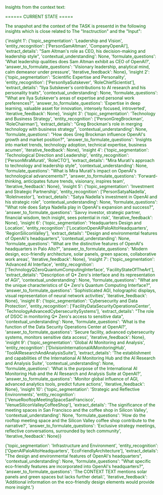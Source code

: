 
<span style='color: darkgreen;'>Insights from the context text:</span>


<span style='color: darkgreen;'>====== CURRENT STATE =====</span>

<span style='color: darkgreen;'>The snapshot and the context of the TASK is presentd in the following insights which is close related to The &quot;Insctruction&quot; and the &quot;Input&quot;:</span>

<span style='color: darkgreen;'>{&#x27;insight 1&#x27;: {&#x27;topic_segmentation&#x27;: &#x27;Leadership and Vision&#x27;, &#x27;entity_recognition&#x27;: [&#x27;PersonSamAltman&#x27;, &#x27;CompanyOpenAI&#x27;], &#x27;extract_details&#x27;: &quot;Sam Altman&#x27;s role as CEO, his decision-making and leadership style&quot;, &#x27;contextual_understanding&#x27;: None, &#x27;formulate_questions&#x27;: &#x27;What leadership qualities does Sam Altman exhibit as CEO of OpenAI?&#x27;, &#x27;answer_to_formulate_questions&#x27;: &#x27;Visionary leadership, analytical mind, calm demeanor under pressure&#x27;, &#x27;iterative_feedback&#x27;: None}, &#x27;insight 2&#x27;: {&#x27;topic_segmentation&#x27;: &#x27;Scientific Expertise and Personality&#x27;, &#x27;entity_recognition&#x27;: [&#x27;PersonIlyaSutskever&#x27;, &#x27;RoleChiefScientist&#x27;], &#x27;extract_details&#x27;: &quot;Ilya Sutskever&#x27;s contributions to AI research and his personality traits&quot;, &#x27;contextual_understanding&#x27;: None, &#x27;formulate_questions&#x27;: &quot;What are Ilya Sutskever&#x27;s areas of expertise and personal work preferences?&quot;, &#x27;answer_to_formulate_questions&#x27;: &#x27;Expertise in deep learning, valuable asset for innovation, intensely focused, introverted&#x27;, &#x27;iterative_feedback&#x27;: None}, &#x27;insight 3&#x27;: {&#x27;topic_segmentation&#x27;: &#x27;Technology and Business Strategy&#x27;, &#x27;entity_recognition&#x27;: [&#x27;PersonGregBrockman&#x27;, &#x27;RoleChairman&#x27;], &#x27;extract_details&#x27;: &quot;Greg Brockman&#x27;s role in merging technology with business strategy&quot;, &#x27;contextual_understanding&#x27;: None, &#x27;formulate_questions&#x27;: &quot;How does Greg Brockman influence OpenAI&#x27;s growth and market position?&quot;, &#x27;answer_to_formulate_questions&#x27;: &#x27;Insights into market trends, technology adoption, technical expertise, business acumen&#x27;, &#x27;iterative_feedback&#x27;: None}, &#x27;insight 4&#x27;: {&#x27;topic_segmentation&#x27;: &#x27;Technological Direction and Leadership&#x27;, &#x27;entity_recognition&#x27;: [&#x27;PersonMiraMurati&#x27;, &#x27;RoleCTO&#x27;], &#x27;extract_details&#x27;: &quot;Mira Murati&#x27;s approach to technology and leadership style&quot;, &#x27;contextual_understanding&#x27;: None, &#x27;formulate_questions&#x27;: &quot;What is Mira Murati&#x27;s impact on OpenAI&#x27;s technological advancements?&quot;, &#x27;answer_to_formulate_questions&#x27;: &#x27;Forward-thinking, anticipates future trends, visionary, inspires team&#x27;, &#x27;iterative_feedback&#x27;: None}, &#x27;insight 5&#x27;: {&#x27;topic_segmentation&#x27;: &#x27;Investment and Strategic Partnership&#x27;, &#x27;entity_recognition&#x27;: [&#x27;PersonSatyaNadella&#x27;, &#x27;RoleInvestor&#x27;], &#x27;extract_details&#x27;: &quot;Satya Nadella&#x27;s investment in OpenAI and his strategic role&quot;, &#x27;contextual_understanding&#x27;: None, &#x27;formulate_questions&#x27;: &quot;What role does Satya Nadella play in OpenAI&#x27;s expansion and success?&quot;, &#x27;answer_to_formulate_questions&#x27;: &#x27;Savvy investor, strategic partner, financial wisdom, tech insight, sees potential in risk&#x27;, &#x27;iterative_feedback&#x27;: None}, &#x27;insight 6&#x27;: {&#x27;topic_segmentation&#x27;: &#x27;Headquarters Design and Location&#x27;, &#x27;entity_recognition&#x27;: [&#x27;LocationOpenAIPaloAltoHeadquarters&#x27;, &#x27;RegionSiliconValley&#x27;], &#x27;extract_details&#x27;: &quot;Design and environmental features of OpenAI&#x27;s headquarters&quot;, &#x27;contextual_understanding&#x27;: None, &#x27;formulate_questions&#x27;: &quot;What are the distinctive features of OpenAI&#x27;s headquarters in Palo Alto?&quot;, &#x27;answer_to_formulate_questions&#x27;: &#x27;Modern design, eco-friendly architecture, solar panels, green spaces, collaborative work areas&#x27;, &#x27;iterative_feedback&#x27;: None}, &#x27;insight 7&#x27;: {&#x27;topic_segmentation&#x27;: &#x27;Advanced AI Interface&#x27;, &#x27;entity_recognition&#x27;: [&#x27;TechnologyQZeroQuantumComputingInterface&#x27;, &#x27;FacilityStateOfTheArt&#x27;], &#x27;extract_details&#x27;: &quot;Description of Q* Zero&#x27;s interface and its representation of AGI&quot;, &#x27;contextual_understanding&#x27;: None, &#x27;formulate_questions&#x27;: &quot;What are the unique characteristics of Q* Zero&#x27;s Quantum Computing Interface?&quot;, &#x27;answer_to_formulate_questions&#x27;: &#x27;Sophisticated AGI, holographic displays, visual representation of neural network activities&#x27;, &#x27;iterative_feedback&#x27;: None}, &#x27;insight 8&#x27;: {&#x27;topic_segmentation&#x27;: &#x27;Cybersecurity and Data Protection&#x27;, &#x27;entity_recognition&#x27;: [&#x27;FacilityDataSecurityOperationsCenter&#x27;, &#x27;TechnologyAdvancedCybersecuritySystems&#x27;], &#x27;extract_details&#x27;: &quot;The role of DSOC in monitoring Q* Zero&#x27;s access to sensitive data&quot;, &#x27;contextual_understanding&#x27;: None, &#x27;formulate_questions&#x27;: &#x27;What is the function of the Data Security Operations Center at OpenAI?&#x27;, &#x27;answer_to_formulate_questions&#x27;: &#x27;Secure facility, advanced cybersecurity systems, monitors sensitive data access&#x27;, &#x27;iterative_feedback&#x27;: None}, &#x27;insight 9&#x27;: {&#x27;topic_segmentation&#x27;: &#x27;Global AI Monitoring and Analysis&#x27;, &#x27;entity_recognition&#x27;: [&#x27;DivisionInternationalAIMonitoringHub&#x27;, &#x27;ToolAIResearchAndAnalysisSuite&#x27;], &#x27;extract_details&#x27;: &#x27;The establishment and capabilities of the International AI Monitoring Hub and the AI Research and Analysis Suite&#x27;, &#x27;contextual_understanding&#x27;: None, &#x27;formulate_questions&#x27;: &#x27;What is the purpose of the International AI Monitoring Hub and the AI Research and Analysis Suite at OpenAI?&#x27;, &#x27;answer_to_formulate_questions&#x27;: &#x27;Monitor global influence of AGI, advanced analytics tools, predict future actions&#x27;, &#x27;iterative_feedback&#x27;: None}, &#x27;insight 10&#x27;: {&#x27;topic_segmentation&#x27;: &#x27;Strategic and Reflective Environments&#x27;, &#x27;entity_recognition&#x27;: [&#x27;VenueRooftopMeetingSpaceSanFrancisco&#x27;, &#x27;VenueSiliconValleyCoffeeShop&#x27;], &#x27;extract_details&#x27;: &#x27;The significance of the meeting spaces in San Francisco and the coffee shop in Silicon Valley&#x27;, &#x27;contextual_understanding&#x27;: None, &#x27;formulate_questions&#x27;: &#x27;How do the rooftop meeting space and the Silicon Valley coffee shop contribute to the narrative?&#x27;, &#x27;answer_to_formulate_questions&#x27;: &#x27;Exclusive strategy meetings, reflective conversations, surrounded by tech community&#x27;, &#x27;iterative_feedback&#x27;: None}}</span>

<span style='color: darkgreen;'>{&#x27;topic_segmentation&#x27;: &#x27;Infrastructure and Environment&#x27;, &#x27;entity_recognition&#x27;: [&#x27;OpenAIPaloAltoHeadquarters&#x27;, &#x27;EcoFriendlyArchitecture&#x27;], &#x27;extract_details&#x27;: &quot;The design and environmental features of OpenAI&#x27;s headquarters&quot;, &#x27;contextual_understanding&#x27;: None, &#x27;formulate_questions&#x27;: &quot;What specific eco-friendly features are incorporated into OpenAI&#x27;s headquarters?&quot;, &#x27;answer_to_formulate_questions&#x27;: &#x27;The CONTEXT TEXT mentions solar panels and green spaces but lacks further detail.&#x27;, &#x27;iterative_feedback&#x27;: &#x27;Additional information on the eco-friendly design elements would provide more insight.&#x27;}</span>
